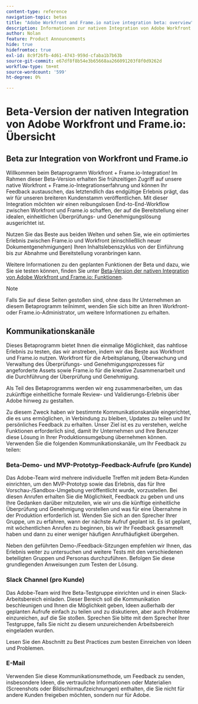```yaml
---
content-type: reference
navigation-topic: betas
title: "Adobe Workfront and Frame.io native integration beta: overview"
description: Informationen zur nativen Integration von Adobe Workfront und Frame.io - Beta
author: Nolan
feature: Product Announcements
hide: true
hidefromtoc: true
exl-id: 8c9f26fb-4d61-4743-959d-cfaba1b7b63b
source-git-commit: e67df8f8b54e3b65668aa266091203f8f0d9262d
workflow-type: tm+mt
source-wordcount: '599'
ht-degree: 0%

---
```


# Beta-Version der nativen Integration von Adobe Workfront und Frame.io: Übersicht

## Beta zur Integration von Workfront und Frame.io

Willkommen beim Betaprogramm Workfront + Frame.io-Integration! Im Rahmen dieser Beta-Version erhalten Sie frühzeitigen Zugriff auf unsere native Workfront + Frame.io-Integrationserfahrung und können Ihr Feedback austauschen, das letztendlich das endgültige Erlebnis prägt, das wir für unseren breiteren Kundenstamm veröffentlichen. Mit dieser Integration möchten wir einen reibungslosen End-to-End-Workflow zwischen Workfront und Frame.io schaffen, der auf die Bereitstellung einer idealen, einheitlichen Überprüfungs- und Genehmigungslösung ausgerichtet ist.

Nutzen Sie das Beste aus beiden Welten und sehen Sie, wie ein optimiertes Erlebnis zwischen Frame.io und Workfront (einschließlich neuer Dokumentgenehmigungen) Ihren Inhaltslebenszyklus von der Einführung bis zur Abnahme und Bereitstellung voranbringen kann.


Weitere Informationen zu den geplanten Funktionen der Beta und dazu, wie Sie sie testen können, finden Sie unter [Beta-Version der nativen Integration von Adobe Workfront und Frame.io: Funktionen](/help/quicksilver/product-announcements/betas/frame-io-wf-integration-alpha/frame-io-wf-integration-alpha-features.md).

>[!NOTE]
>
>Falls Sie auf diese Seiten gestoßen sind, ohne dass Ihr Unternehmen an diesem Betaprogramm teilnimmt, wenden Sie sich bitte an Ihren Workfront- oder Frame.io-Administrator, um weitere Informationen zu erhalten.

## Kommunikationskanäle

Dieses Betaprogramm bietet Ihnen die einmalige Möglichkeit, das nahtlose Erlebnis zu testen, das wir anstreben, indem wir das Beste aus Workfront und Frame.io nutzen. Workfront für die Arbeitsplanung, Überwachung und Verwaltung des Überprüfungs- und Genehmigungsprozesses für angeforderte Assets sowie Frame.io für die kreative Zusammenarbeit und die Durchführung der Überprüfung und Genehmigung.

Als Teil des Betaprogramms werden wir eng zusammenarbeiten, um das zukünftige einheitliche formale Review- und Validierungs-Erlebnis über Adobe hinweg zu gestalten.

Zu diesem Zweck haben wir bestimmte Kommunikationskanäle eingerichtet, die es uns ermöglichen, in Verbindung zu bleiben, Updates zu teilen und Ihr persönliches Feedback zu erhalten. Unser Ziel ist es zu verstehen, welche Funktionen erforderlich sind, damit Ihr Unternehmen und Ihre Benutzer diese Lösung in Ihrer Produktionsumgebung übernehmen können. Verwenden Sie die folgenden Kommunikationskanäle, um Ihr Feedback zu teilen:

### Beta-Demo- und MVP-Prototyp-Feedback-Aufrufe (pro Kunde)

Das Adobe-Team wird mehrere individuelle Treffen mit jedem Beta-Kunden einrichten, um den MVP-Prototyp sowie das Erlebnis, das für Ihre Vorschau-/Sandbox-Umgebung veröffentlicht wurde, vorzustellen. Bei diesen Anrufen erhalten Sie die Möglichkeit, Feedback zu geben und uns Ihre Gedanken darüber mitzuteilen, wie wir uns die künftige einheitliche Überprüfung und Genehmigung vorstellen und was für eine Übernahme in der Produktion erforderlich ist. Wenden Sie sich an den Sprecher Ihrer Gruppe, um zu erfahren, wann der nächste Aufruf geplant ist. Es ist geplant, mit wöchentlichen Anrufen zu beginnen, bis wir Ihr Feedback gesammelt haben und dann zu einer weniger häufigen Anrufhäufigkeit übergehen.

Neben den geführten Demo-/Feedback-Sitzungen empfehlen wir Ihnen, das Erlebnis weiter zu untersuchen und weitere Tests mit den verschiedenen beteiligten Gruppen und Personas durchzuführen. Befolgen Sie diese grundlegenden Anweisungen zum Testen der Lösung.

### Slack Channel (pro Kunde)

Das Adobe-Team wird Ihre Beta-Testgruppe einrichten und in einen Slack-Arbeitsbereich einladen. Dieser Bereich soll die Kommunikation beschleunigen und Ihnen die Möglichkeit geben, Ideen außerhalb der geplanten Aufrufe einfach zu teilen und zu diskutieren, aber auch Probleme einzureichen, auf die Sie stoßen. Sprechen Sie bitte mit dem Sprecher Ihrer Testgruppe, falls Sie nicht zu diesem unzureichenden Arbeitsbereich eingeladen wurden.

Lesen Sie den Abschnitt zu Best Practices zum besten Einreichen von Ideen und Problemen.

### E-Mail

Verwenden Sie diese Kommunikationsmethode, um Feedback zu senden, insbesondere Ideen, die vertrauliche Informationen oder Materialien (Screenshots oder Bildschirmaufzeichnungen) enthalten, die Sie nicht für andere Kunden freigeben möchten, sondern nur für Adobe.


<!--
## Send feedback 

We value your input and believe that your perspective is crucial in helping us create the best experience possible. Because we're specifically looking at understanding what capabilities would be required to have you adopt the solution in Production, please   

Mention it during our regular demo/feedback calls 

Share it on our beta program slack channel  

Or send it via e-mail to ossmann@adobe.com 

### How to best submit ideas 

Please try to give as much context as possible by describing 

The goal you want to achieve (aka "Job-to-be-done") 

the problem that keeps you from achieving this goal 

how a potential solution could look like 

Don't forget to include screenshots or screen recordings as well as examples to best describe your idea.  

## How to best submit issues / bugs 

In case you discover any issues or bugs please share them via our Slack channel so it's easier for the team to ask questions and have them resolved as soon as possible. 

Please try to give as much context as possible by answering the following questions: 

What did you expect to happen? 

What really happened? 

Steps to reproduce the issue?  

Please attach a screenshot if possible -->
